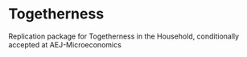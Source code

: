 # Togetherness
Replication package for Togetherness in the Household, conditionally accepted at AEJ-Microeconomics
